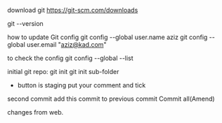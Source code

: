 download git
https://git-scm.com/downloads

git --version


how to update Git config
git config --global user.name aziz
git config --global user.email "aziz@kad.com"

to check the config
git config --global --list

initial git repo:
git init
git init sub-folder

+ button is staging
put your comment and tick

second commit add this commit to previous commit
Commit all(Amend)

changes from web.
